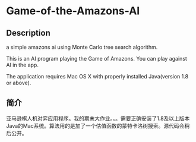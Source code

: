 # Game-of-the-Amazons-AI

## Description 

a simple amazons ai using Monte Carlo tree search algorithm.

This is an AI program playing the Game of Amazons. You can play against AI in the app.

The application requires Mac OS X with properly installed Java(version 1.8 or above).

## 简介

亚马逊棋人机对弈应用程序。我的期末大作业。。。需要正确安装了1.8及以上版本Java的Mac系统。算法用的是加了一个估值函数的蒙特卡洛树搜索。源代码会稍后公开。
